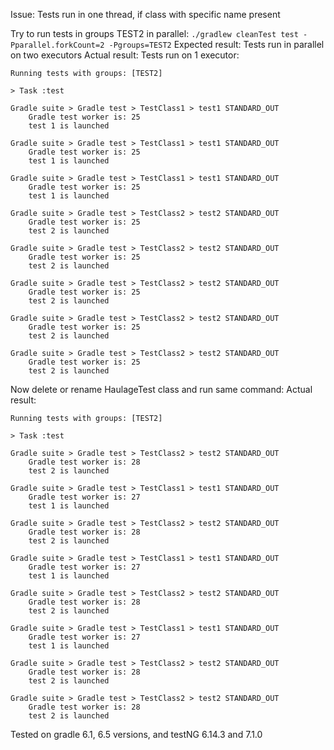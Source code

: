 Issue: Tests run in one thread, if class with specific name present

Try to run tests in groups TEST2 in parallel: `./gradlew cleanTest test -Pparallel.forkCount=2 -Pgroups=TEST2`
Expected result: Tests run in parallel on two executors
Actual result: Tests run on 1 executor: 
```$xslt
Running tests with groups: [TEST2]

> Task :test

Gradle suite > Gradle test > TestClass1 > test1 STANDARD_OUT
    Gradle test worker is: 25
    test 1 is launched

Gradle suite > Gradle test > TestClass1 > test1 STANDARD_OUT
    Gradle test worker is: 25
    test 1 is launched

Gradle suite > Gradle test > TestClass1 > test1 STANDARD_OUT
    Gradle test worker is: 25
    test 1 is launched

Gradle suite > Gradle test > TestClass2 > test2 STANDARD_OUT
    Gradle test worker is: 25
    test 2 is launched

Gradle suite > Gradle test > TestClass2 > test2 STANDARD_OUT
    Gradle test worker is: 25
    test 2 is launched

Gradle suite > Gradle test > TestClass2 > test2 STANDARD_OUT
    Gradle test worker is: 25
    test 2 is launched

Gradle suite > Gradle test > TestClass2 > test2 STANDARD_OUT
    Gradle test worker is: 25
    test 2 is launched

Gradle suite > Gradle test > TestClass2 > test2 STANDARD_OUT
    Gradle test worker is: 25
    test 2 is launched

```

Now delete or rename HaulageTest class and run same command:
Actual result: 
```$xslt
Running tests with groups: [TEST2]

> Task :test

Gradle suite > Gradle test > TestClass2 > test2 STANDARD_OUT
    Gradle test worker is: 28
    test 2 is launched

Gradle suite > Gradle test > TestClass1 > test1 STANDARD_OUT
    Gradle test worker is: 27
    test 1 is launched

Gradle suite > Gradle test > TestClass2 > test2 STANDARD_OUT
    Gradle test worker is: 28
    test 2 is launched

Gradle suite > Gradle test > TestClass1 > test1 STANDARD_OUT
    Gradle test worker is: 27
    test 1 is launched

Gradle suite > Gradle test > TestClass2 > test2 STANDARD_OUT
    Gradle test worker is: 28
    test 2 is launched

Gradle suite > Gradle test > TestClass1 > test1 STANDARD_OUT
    Gradle test worker is: 27
    test 1 is launched

Gradle suite > Gradle test > TestClass2 > test2 STANDARD_OUT
    Gradle test worker is: 28
    test 2 is launched

Gradle suite > Gradle test > TestClass2 > test2 STANDARD_OUT
    Gradle test worker is: 28
    test 2 is launched

```

Tested on gradle 6.1, 6.5 versions, and testNG 6.14.3 and 7.1.0